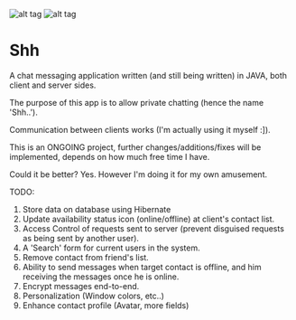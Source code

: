 ![alt tag](http://www.photo-host.org/images/2017/01/23/2hp4NeWxm.png)
![alt tag](http://www.photo-host.org/images/2017/01/23/idA8Y6.png)

# Shh

A chat messaging application written (and still being written) in JAVA, both client and server sides. 

The purpose of this app is to allow private chatting (hence the name 'Shh..').

Communication between clients works (I'm actually using it myself :]).

This is an ONGOING project, further changes/additions/fixes will be implemented, depends on how much free time I have.

Could it be better? Yes. However I'm doing it for my own amusement.

TODO:
1. Store data on database using Hibernate
2. Update availability status icon (online/offline) at client's contact list.
3. Access Control of requests sent to server (prevent disguised requests as being sent by another user).
4. A 'Search' form for current users in the system.
5. Remove contact from friend's list.
6. Ability to send messages when target contact is offline, and him receiving the messages once he is online.
7. Encrypt messages end-to-end.
8. Personalization (Window colors, etc..)
9. Enhance contact profile (Avatar, more fields)
